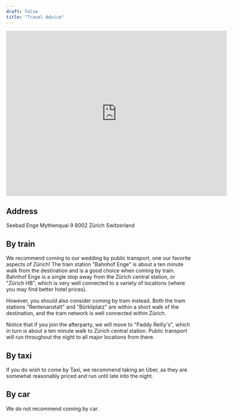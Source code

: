 ```yaml
---
draft: false
title: "Travel Advice"
---
```


<div style="text-align: center;">
<iframe src="https://www.google.com/maps/embed?pb=!1m18!1m12!1m3!1d5405.155872798768!2d8.53417827680303!3d47.361637604860675!2m3!1f0!2f0!3f0!3m2!1i1024!2i768!4f13.1!3m3!1m2!1s0x479009fdda7286a1%3A0x1438b5e721627c3a!2sSeebad%20Enge!5e0!3m2!1sen!2sus!4v1729648041528!5m2!1sen!2sus" width="600" height="450" style="border:0;" allowfullscreen="" loading="lazy" referrerpolicy="no-referrer-when-downgrade"></iframe>
</div>

## Address

Seebad Enge
Mythenquai 9
8002 Zürich
Switzerland

## By train

We recommend coming to our wedding by public transport, one our favorite aspects of Zürich!
The train station "Bahnhof Enge" is about a ten minute walk from the destination and is a good choice
when coming by train. Bahnhof Enge is a single stop away from the Zürich central station, or "Zürich HB", which is very well connected to a variety of locations (where you may find better hotel prices).

However, you should also consider coming by tram instead.
Both the tram stations "Rentenanstalt" and "Bürkliplatz" are within a short walk of the destination, and the tram network is well connected within Zürich.

Notice that if you join the afterparty, we will move to "Paddy Reilly's", which in turn is about a ten minute walk to Zürich central station. Public transport will run throughout the night to all major locations from there.

## By taxi
If you do wish to come by Taxi, we recommend taking an Uber, as they are somewhat reasonably priced and run until late into the night.

## By car
We do not recommend coming by car.
